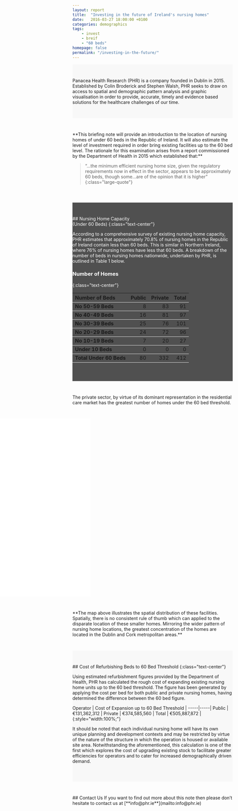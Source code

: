 ```yaml
---
layout: report
title:  "Investing in the future of Ireland's nursing homes"
date:   2016-03-27 18:00:00 +0100
categories: demographics
tags: 
    - invest
    - breif
    - "60 beds"
homepage: false
permalink: "/investing-in-the-future/"
---
```


<style type="text/css">
@media only screen and (max-width: 39.9375em) {
  .section {
    width: 100%;
    padding-left:20px;
    padding-right:20px;
    padding-top:3em;
    padding-bottom: 3em;
  }
  
  .large-quote {
    margin-left: 0;
    font-size: 1.2rem;
  }
  .page-title {
    font-size: 24px;
    line-height: 2.0625rem;
  }
  .callout {
    margin-bottom: 0;
  }
}
@media screen and (min-width: 40em) {
.section {
    padding: 3em 0;
}
.large-quote {font-size: 2rem;margin-left: -2em;max-width: 50rem;}
}
iframe  {border: 0;height: 560px;}
    .bleed-section {
        margin-left: -15%;
        margin-right: -15%;
        margin-left: calc(50% - 50vw - 0.9375rem);
        margin-right: calc(50% - 50vw - 0.9375rem);
    }
    .minus-1 {margin-top:-16px; }
.dark {color: #fff;}
.fill-darkgrey {
    background-color: #505050;
}
.fill-grey {
    background-color:#f8f8f8; 
}
.big-image {background-image:none; }
footer {display: none;}

/* MATRIX Table CSS */
.matrix table {}
.matrix table tbody {border:none;background-color:transparent; }
.matrix table th {font-weight: 700; }
.matrix table th.col {text-align: left;}
.matrix table tbody tr, .matrix table tbody tr:nth-child(even) {background: transparent;}

.matrix thead {border: none;}

.dark .matrix table td,.dark .matrix table th {
    border-bottom: 1px solid #f1f1f1;
}
.matrix table td, .matrix table th {
    border-bottom: 1px solid #bfc1c3;
}
.matrix table td:first-child {
        border-left: none; 
        font-weight: 700;
        text-align: left;
    }
.matrix table td:last-child{border-right:none;}
table td.numeric,table th.numeric {text-align: right;}

</style>

<div class="row fill-grey">
<div class="section medium-8 small-centered " markdown="1">
Panacea Health Research (PHR) is a company founded in Dublin in 2015. Established by Colin Broderick and Stephen Walsh, PHR seeks to draw on access to spatial and demographic  pattern analysis and graphic visualisation in order to provide, accurate, timely and evidence based solutions for the healthcare challenges of our time. 
</div>
</div>

<div class="row">
<div class="section medium-8 small-centered" markdown="1">
**This briefing note will provide an introduction to the location of nursing homes of under 60 beds in the Republic of Ireland. It will also estimate the level of investment required in order bring existing facilities up to the 60 bed level. The rationale for this examination arises from a report commissioned by the Department of Health in 2015 which established that:**

> “...the minimum efficient nursing home size, given the regulatory requirements now in effect in the sector, appears to be approximately 60 beds, though some...are of the opinion that it is higher”
{:class="large-quote"}
</div>
</div>

<div class="row fill-darkgrey dark">
<div class="section medium-8 small-centered" markdown="1">
## Nursing Home Capacity<br> (Under 60 Beds)
{:class="text-center"}

According to a comprehensive survey of existing nursing home capacity, PHR estimates that approximately 70.8% of nursing homes in the Republic of Ireland contain less than 60 beds. This is similar in Northern Ireland, where 76% of nursing homes have less that 60 beds. A breakdown of the number of beds in nursing homes nationwide, undertaken by PHR, is outlined in Table 1 below.    

### Number of Homes
{:class="text-center"}
<div class="matrix">
<table style="width: 100%;">
  <tr>
    <th class="col">Number of Beds</th>
    <th class="numeric">Public</th>
    <th class="numeric">Private</th>
    <th class="numeric">Total</th>
  </tr>
  <tr>
    <td class="tg-yw4l">No 50-59 Beds</td>
    <td class="numeric">8</td>
    <td class="numeric">83</td>
    <td class="numeric">91</td>
  </tr>
  <tr>
    <td class="tg-yw4l">No 40-49 Beds</td>
    <td class="numeric">16</td>
    <td class="numeric">81</td>
    <td class="numeric">97</td>
  </tr>
  <tr>
    <td class="tg-yw4l">No 30-39 Beds</td>
    <td class="numeric">25</td>
    <td class="numeric">76</td>
    <td class="numeric">101</td>
  </tr>
  <tr>
    <td class="tg-yw4l">No 20-29 Beds</td>
    <td class="numeric">24</td>
    <td class="numeric">72</td>
    <td class="numeric">96</td>
  </tr>
  <tr>
    <td class="tg-yw4l">No 10-19 Beds</td>
    <td class="numeric">7</td>
    <td class="numeric">20</td>
    <td class="numeric">27</td>
  </tr>
  <tr>
    <td class="tg-yw4l">Under 10 Beds</td>
    <td class="numeric">0</td>
    <td class="numeric">0</td>
    <td class="numeric">0</td>
  </tr>
  <tr>
    <td class="tg-yw4l">Total Under 60 Beds</td>
    <td class="numeric">80</td>
    <td class="numeric">332</td>
    <td class="numeric">412</td>
  </tr>
</table>
</div>

</div>
</div>

<div class="section medium-8 small-centered" markdown="1">
The private sector, by virtue of its dominant representation in the residential care market has the greatest number of homes under the 60 bed threshold. 
</div>

<div class="bleed-section">
    <iframe class="large-12 columns" src="/map/viewer-noscroll.html"></iframe>
</div>

<div class="row">
<div class="section small-11 small-centered" markdown="1">
**The map above illustrates the spatial distribution of these facilities. Spatially, there is no consistent rule of thumb which can applied to the disparate location of these smaller homes. Mirroring the wider pattern of nursing home locations, the greatest concentration of the homes are located in the Dublin and Cork metropolitan areas.** 
</div>
</div>

<div class="row fill-grey">
<div class="section medium-8 small-centered " markdown="1">
## Cost of Refurbishing Beds to 60 Bed Threshold
{:class="text-center"}

Using estimated refurbishment figures provided by the Department of Health, PHR has calculated the rough cost of expanding existing nursing home units up to the 60 bed threshold. The figure has been generated by applying the cost per bed for both public and private nursing homes, having determined the difference between the 60 bed figure. 

<div class="matrix" markdown="1">
Operator    |   Cost of Expansion up to 60 Bed Threshold |
-----|-----|
Public    |   €131,362,312  |
Private     |   €374,585,560    |
Total    |   €505,887,872   |
{:style="width:100%;"}
</div>

It should be noted that each individual nursing home will have its own unique planning and development contexts and may be restricted by virtue of the nature of the structure in which the operation is housed or available site area. Notwithstanding the aforementioned, this calculation is one of the first which explores the cost of upgrading existing stock to facilitate greater efficiencies for operators and to cater for increased demographically driven demand. 
</div>
</div>

<div class="section medium-8 small-centered" markdown="1">
## Contact Us
If you want to find out more about this note then please don’t hesitate to contact us at [**info@phr.ie**](mailto:info@phr.ie) 

</div>